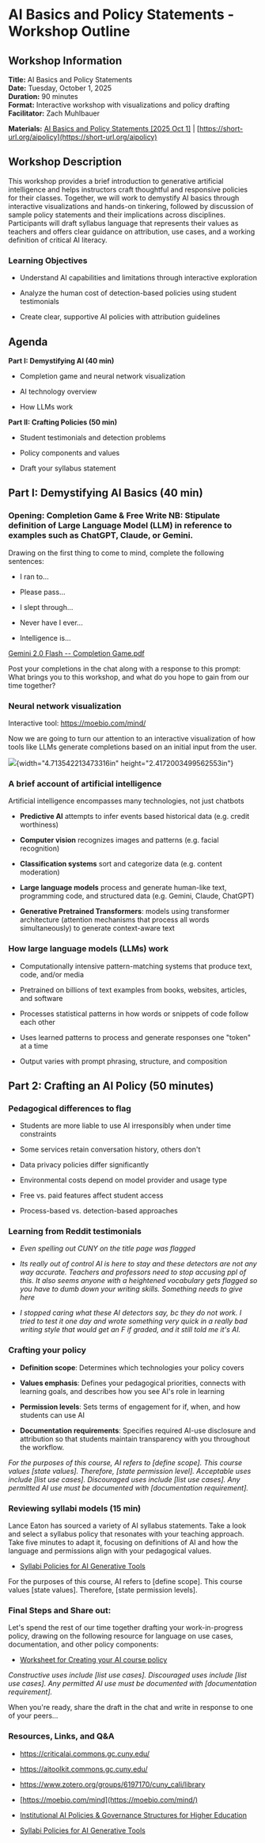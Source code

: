 # AI Basics and Policy Statements - Workshop Outline

## Workshop Information

**Title:** AI Basics and Policy Statements  
**Date:** Tuesday, October 1, 2025  
**Duration:** 90 minutes  
**Format:** Interactive workshop with visualizations and policy drafting  
**Facilitator:** Zach Muhlbauer

**Materials:** [AI Basics and Policy Statements [2025 Oct 1]](https://docs.google.com/presentation/d/19AHGsl4uDr1c3-cnUStxyZ0DrZTXyGMd7MkzYdEiV68/edit?usp=sharing) | [https://short-url.org/aipolicy](https://short-url.org/aipolicy)

## Workshop Description

This workshop provides a brief introduction to generative artificial intelligence and helps instructors craft thoughtful and responsive policies for their classes. Together, we will work to demystify AI basics through interactive visualizations and hands-on tinkering, followed by discussion of sample policy statements and their implications across disciplines. Participants will draft syllabus language that represents their values as teachers and offers clear guidance on attribution, use cases, and a working definition of critical AI literacy.

### Learning Objectives

-   Understand AI capabilities and limitations through interactive exploration

-   Analyze the human cost of detection-based policies using student testimonials

-   Create clear, supportive AI policies with attribution guidelines

## **Agenda**

**Part I: Demystifying AI (40 min)**

-   Completion game and neural network visualization

-   AI technology overview

-   How LLMs work

**Part II: Crafting Policies (50 min)**

-   Student testimonials and detection problems

-   Policy components and values

-   Draft your syllabus statement

## **Part I: Demystifying AI Basics (40 min)**

### Opening: Completion Game & Free Write NB: Stipulate definition of Large Language Model (LLM) in reference to examples such as ChatGPT, Claude, or Gemini.

Drawing on the first thing to come to mind, complete the following sentences:

-   I ran to...

-   Please pass...

-   I slept through...

-   Never have I ever...

-   Intelligence is...

[Gemini 2.0 Flash \-- Completion Game.pdf](https://drive.google.com/file/d/1Em7iJfZ7aoIF1un33vXIFrhCFJSEwvCv/view?usp=drive_link)

Post your completions in the chat along with a response to this prompt: What brings you to this workshop, and what do you hope to gain from our time together?

### Neural network visualization

Interactive tool: <https://moebio.com/mind/>

Now we are going to turn our attention to an interactive visualization of how tools like LLMs generate completions based on an initial input from the user.

![](./media/image1.png){width="4.713542213473316in" height="2.4172003499562553in"}

### A brief account of artificial intelligence

Artificial intelligence encompasses many technologies, not just chatbots

-   **Predictive AI** attempts to infer events based historical data (e.g. credit worthiness)

-   **Computer vision** recognizes images and patterns (e.g. facial recognition)

-   **Classification systems** sort and categorize data (e.g. content moderation)

-   **Large language models** process and generate human-like text, programming code, and structured data (e.g. Gemini, Claude, ChatGPT)

-   **Generative Pretrained Transformers**: models using transformer architecture (attention mechanisms that process all words simultaneously) to generate context-aware text

### How large language models (LLMs) work

-   Computationally intensive pattern-matching systems that produce text, code, and/or media

-   Pretrained on billions of text examples from books, websites, articles, and software

-   Processes statistical patterns in how words or snippets of code follow each other

-   Uses learned patterns to process and generate responses one "token" at a time

-   Output varies with prompt phrasing, structure, and composition

## **Part 2: Crafting an AI Policy (50 minutes)**

### Pedagogical differences to flag

-   Students are more liable to use AI irresponsibly when under time constraints

-   Some services retain conversation history, others don\'t

-   Data privacy policies differ significantly

-   Environmental costs depend on model provider and usage type

-   Free vs. paid features affect student access

-   Process-based vs. detection-based approaches

### Learning from Reddit testimonials

-   *Even spelling out CUNY on the title page was flagged*

-   *Its really out of control AI is here to stay and these detectors are not any way accurate. Teachers and professors need to stop accusing ppl of this. It also seems anyone with a heightened vocabulary gets flagged so you have to dumb down your writing skills. Something needs to give here*

-   *I stopped caring what these AI detectors say, bc they do not work. I tried to test it one day and wrote something very quick in a really bad writing style that would get an F if graded, and it still told me it's AI.*

### Crafting your policy

-   **Definition scope**: Determines which technologies your policy covers

-   **Values emphasis**: Defines your pedagogical priorities, connects with learning goals, and describes how you see AI's role in learning

-   **Permission levels**: Sets terms of engagement for if, when, and how students can use AI

-   **Documentation requirements**: Specifies required AI-use disclosure and attribution so that students maintain transparency with you throughout the workflow.

*For the purposes of this course, AI refers to \[define scope\]. This course values \[state values\]. Therefore, \[state permission level\]. Acceptable uses include \[list use cases\]. Discouraged uses include \[list use cases\]. Any permitted AI use must be documented with \[documentation requirement\].​​​​​​​​​​​​​​​​*

### Reviewing syllabi models (15 min)

Lance Eaton has sourced a variety of AI syllabus statements. Take a look and select a syllabus policy that resonates with your teaching approach. Take five minutes to adapt it, focusing on definitions of AI and how the language and permissions align with your pedagogical values.

-   [Syllabi Policies for AI Generative Tools](https://docs.google.com/document/d/1RMVwzjc1o0Mi8Blw_-JUTcXv02b2WRH86vw7mi16W3U/edit?tab=t.0)

For the purposes of this course, AI refers to \[define scope\]. This course values \[state values\]. Therefore, \[state permission levels\].

### Final Steps and Share out:

Let's spend the rest of our time together drafting your work-in-progress policy, drawing on the following resource for language on use cases, documentation, and other policy components:

-   [Worksheet for Creating your AI course policy](https://docs.google.com/document/d/1F56ETl7EBs5VeX52P1tu88kd6r7NOOYBdoz0-DwVPdg/edit?tab=t.0#heading=h.9gz3nhu14p6q)

*Constructive uses include \[list use cases\]. Discouraged uses include \[list use cases\]. Any permitted AI use must be documented with \[documentation requirement\].​​​​​​​​​​​​​​​​*

When you're ready, share the draft in the chat and write in response to one of your peers...

### Resources, Links, and Q&A

-   <https://criticalai.commons.gc.cuny.edu/>

-   <https://aitoolkit.commons.gc.cuny.edu/>

-   <https://www.zotero.org/groups/6197170/cuny_cali/library>

-   [https://moebio.com/mind](https://moebio.com/mind/)

-   [Institutional AI Policies & Governance Structures for Higher Education](https://docs.google.com/spreadsheets/d/1RE26GolTTu1KLMaaCXfYNHiCxLG3gyDsT_9yURpkYlQ/edit?gid=1380154483#gid=1380154483)

-   [Syllabi Policies for AI Generative Tools](https://docs.google.com/document/d/1RMVwzjc1o0Mi8Blw_-JUTcXv02b2WRH86vw7mi16W3U/edit?tab=t.0)
